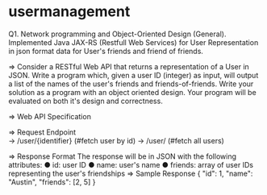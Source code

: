# usermanagement
Q1. Network programming and Object-Oriented Design (General). Implemented Java JAX-RS (Restfull Web Services) for User Representation in json format data for User's friends and friend of friends.


=> Consider a RESTful Web API that returns a representation of a User in JSON. Write a program which, given a user ID (integer) as input, will output a list of the names of the user's friends and friends-of-friends.
   Write your solution as a program with an object oriented design. Your program will be evaluated on both it's design and correctness.

=> Web API Specification

=> Request Endpoint     
     -> /user/{identifier}     (#fetch user by id)
     -> /user/                 (#fetch all users)

=> Response Format
    The response will be in JSON with the following attributes:
    ●	id: user ID
    ●	name: user's name
    ●	friends: array of user IDs representing the user's friendships
=> Sample Response
    { 
      "id": 1, 
      "name": "Austin",
      "friends": [2, 5] 
    }


